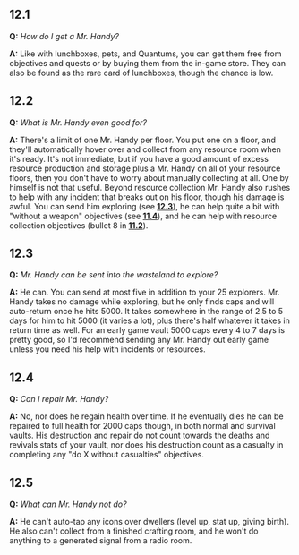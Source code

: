 ## 12.1

**Q:** *How do I get a Mr. Handy?*

**A:** Like with lunchboxes, pets, and Quantums, you can get them free from objectives and quests or by buying them from the in-game store. They can also be found as the rare card of lunchboxes, though the chance is low.

## 12.2

**Q:** *What is Mr. Handy even good for?*

**A:** There's a limit of one Mr. Handy per floor. You put one on a floor, and they'll automatically hover over and collect from any resource room when it's ready. It's not immediate, but if you have a good amount of excess resource production and storage plus a Mr. Handy on all of your resource floors, then you don't have to worry about manually collecting at all. One by himself is not that useful. Beyond resource collection Mr. Handy also rushes to help with any incident that breaks out on his floor, though his damage is awful. You can send him exploring (see **[12.3](#123)**), he can help quite a bit with "without a weapon" objectives (see **[11.4](https://github.com/therabidsquirel/The-Fallout-Shelter-FAQ/wiki/Section-11:-Objectives#114)**), and he can help with resource collection objectives (bullet 8 in **[11.2](https://github.com/therabidsquirel/The-Fallout-Shelter-FAQ/wiki/Section-11:-Objectives#112)**).

## 12.3

**Q:** *Mr. Handy can be sent into the wasteland to explore?*

**A:** He can. You can send at most five in addition to your 25 explorers. Mr. Handy takes no damage while exploring, but he only finds caps and will auto-return once he hits 5000. It takes somewhere in the range of 2.5 to 5 days for him to hit 5000 (it varies a lot), plus there's half whatever it takes in return time as well. For an early game vault 5000 caps every 4 to 7 days is pretty good, so I'd recommend sending any Mr. Handy out early game unless you need his help with incidents or resources.

## 12.4

**Q:** *Can I repair Mr. Handy?*

**A:** No, nor does he regain health over time. If he eventually dies he can be repaired to full health for 2000 caps though, in both normal and survival vaults. His destruction and repair do not count towards the deaths and revivals stats of your vault, nor does his destruction count as a casualty in completing any "do X without casualties" objectives.

## 12.5

**Q:** *What can Mr. Handy not do?*

**A:** He can't auto-tap any icons over dwellers (level up, stat up, giving birth). He also can't collect from a finished crafting room, and he won't do anything to a generated signal from a radio room.